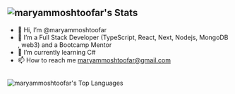 
 ## ![maryammoshtoofar's Stats](https://github-readme-stats.vercel.app/api?username=maryammoshtoofar&theme=tokyonight&show_icons=true&hide_border=false&count_private=true)
- 👋 Hi, I’m @maryammoshtoofar
- 👀 I’m a Full Stack Developer (TypeScript, React, Next, Nodejs, MongoDB , web3) and a Bootcamp Mentor
- 🌱 I’m currently learning C#
- 📫 How to reach me maryammoshtoofar@gmail.com
##
 ![maryammoshtoofar's Top Languages](https://github-readme-stats.vercel.app/api/top-langs/?username=maryammoshtoofar&theme=tokyonight&show_icons=true&hide_border=false&layout=compact)

<!---
maryammoshtoofar/maryammoshtoofar is a ✨ special ✨ repository because its `README.md` (this file) appears on your GitHub profile.
You can click the Preview link to take a look at your changes.
--->
